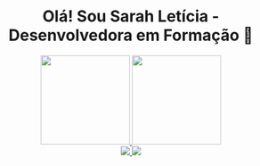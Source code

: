 <div>
  
  <h1 align="center">
    Olá! Sou Sarah Letícia - Desenvolvedora em Formação 🚀
  </h1>
  
</div>

<div align="center">
  <a href="https://github.com/SarahLeticiaFreire">
    <img height="160em" src="https://github-readme-stats.vercel.app/api?username=SarahLeticiaFreire&show_icons=true&theme=dracula&include_all_commits=true&count_private=true"/>
    <img height="160em" src="https://github-readme-stats.vercel.app/api/top-langs/?username=SarahLeticiaFreire&layout=compact&langs_count=7&theme=dracula"/>
  </a>
</div>

<div align="center">
  <a href="https://www.linkedin.com/in/SarahLeticiaFreire/" target="_blank">
    <img src="https://img.shields.io/badge/-LinkedIn-%230077B5?style=for-the-badge&logo=linkedin&logoColor=white" target="_blank">
  </a>
  <a href="mailto:sarinhafreire03@gmail.com">
    <img src="https://img.shields.io/badge/-Gmail-%23333?style=for-the-badge&logo=gmail&logoColor=pink" target="_blank">
  </a>
</div>
